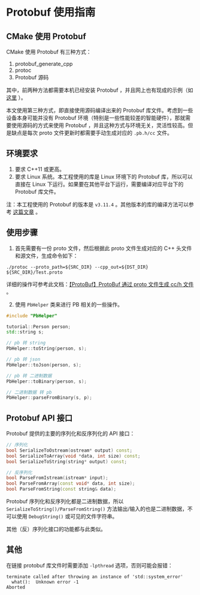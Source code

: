 
# Protobuf 使用指南



## CMake 使用 Protobuf

CMake 使用 Protobuf 有三种方式：

1. protobuf_generate_cpp
2. protoc
3. Protobuf 源码

其中，前两种方法都需要本机已经安装 Protobuf ，并且网上也有现成的示例（如 [这里](https://blog.csdn.net/qq_37868450/article/details/113727764) ）。

本文使用第三种方式，即直接使用源码编译出来的 Protobuf 库文件。考虑到一些设备本身可能并没有 Protobuf 环境（特别是一些性能较差的智能硬件），那就需要使用源码的方式来使用 Protobuf ，并且这种方式与环境无关，灵活性较高。但是缺点是每次 proto 文件更新时都需要手动生成对应的 `.pb.h/cc` 文件。


## 环境要求

1. 要求 C++11 或更高。
2. 要求 Linux 系统。本工程使用的库是 Linux 环境下的 Protobuf 库，所以可以直接在 Linux 下运行。如果要在其他平台下运行，需要编译对应平台下的 Protobuf 库文件。

注：本工程使用的 Protobuf 的版本是 `v3.11.4` 。其他版本的库的编译方法可以参考 [这篇文章](https://blog.csdn.net/unonoi/article/details/131817640) 。


## 使用步骤

1. 首先需要有一份 proto 文件，然后根据此 proto 文件生成对应的 C++ 头文件和源文件，生成命令如下：

```shell
./protoc --proto_path=${SRC_DIR} --cpp_out=${DST_DIR} ${SRC_DIR}/Test.proto
```

详细的操作可参考此文档：[【ProtoBuf】ProtoBuf 通过 proto 文件生成 cc/h 文件](https://blog.csdn.net/unonoi/article/details/120006673) 。

2. 使用 `PbHelper` 类来进行 PB 相关的一些操作。

```c++
#include "PbHelper"

tutorial::Person person;
std::string s;

// pb 转 string
PbHelper::toString(person, s);

// pb 转 json
PbHelper::toJson(person, s);

// pb 转 二进制数据
PbHelper::toBinary(person, s);

// 二进制数据 转 pb
PbHelper::parseFromBinary(s, p);
```



## Protobuf API 接口

Protobuf 提供的主要的序列化和反序列化的 API 接口：

```c++
// 序列化
bool SerializeToOstream(ostream* output) const;
bool SerializeToArray(void *data, int size) const;
bool SerializeToString(string* output) const;

// 反序列化
bool ParseFromIstream(istream* input);
bool ParseFromArray(const void* data, int size);
bool ParseFromString(const string& data);
```

Protobuf 序列化和反序列化都是二进制数据，所以 `SerializeToString()/ParseFromString()` 方法输出/输入的也是二进制数据，不可以使用 `DebugString()` 或可见的文件字符串。

其他（反）序列化接口的功能都与此类似。




## 其他

在链接 protobuf 库文件时需要添加 `-lpthread` 选项，否则可能会报错：

```shell
terminate called after throwing an instance of 'std::system_error'
  what():  Unknown error -1
Aborted
```